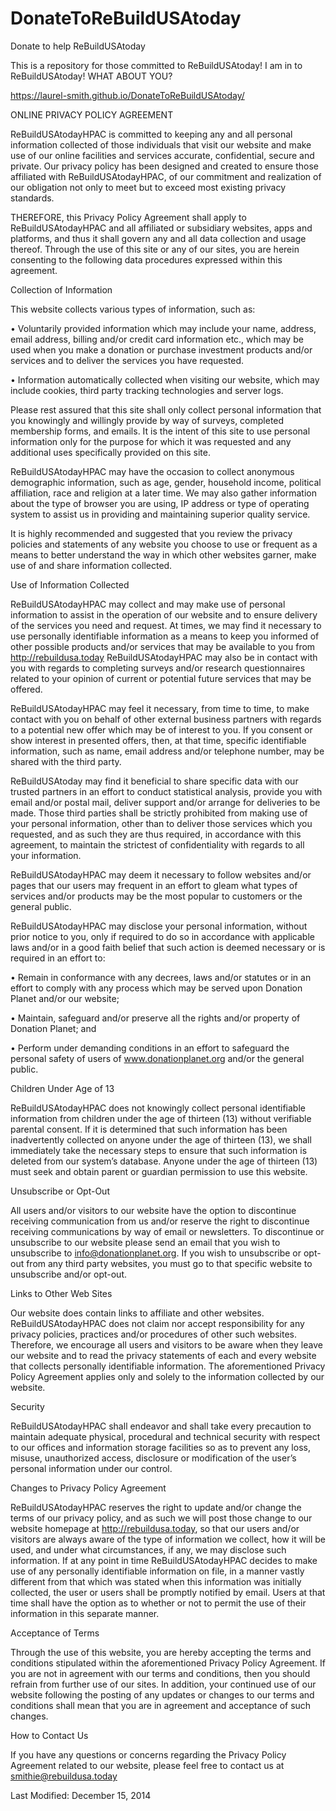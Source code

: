 # DonateToReBuildUSAtoday
Donate to help ReBuildUSAtoday

This is a repository for those committed to ReBuildUSAtoday!
I am in to ReBuildUSAtoday! WHAT ABOUT YOU?

 https://laurel-smith.github.io/DonateToReBuildUSAtoday/
 
ONLINE PRIVACY POLICY AGREEMENT

ReBuildUSAtodayHPAC is committed to keeping any and all personal information collected of those individuals that visit our website and make use of our online facilities and services accurate, confidential, secure and private. Our privacy policy has been designed and created to ensure those affiliated with ReBuildUSAtodayHPAC, of our commitment and realization of our obligation not only to meet but to exceed most existing privacy standards.

THEREFORE, this Privacy Policy Agreement shall apply to ReBuildUSAtodayHPAC and all affiliated or subsidiary websites, apps and platforms, and thus it shall govern any and all data collection and usage thereof. Through the use of this site or any of our sites, you are herein consenting to the following data procedures expressed within this agreement.

Collection of Information

This website collects various types of information, such as:

•      Voluntarily provided information which may include your name, address, email address, billing and/or credit card information etc., which may be used when you make a donation or purchase investment products and/or services and to deliver the services you have requested. 

•      Information automatically collected when visiting our website, which may include cookies, third party tracking technologies and server logs.

Please rest assured that this site shall only collect personal information that you knowingly and willingly provide by way of surveys, completed membership forms, and emails. It is the intent of this site to use personal information only for the purpose for which it was requested and any additional uses specifically provided on this site.

ReBuildUSAtodayHPAC may have the occasion to collect anonymous demographic information, such as age, gender, household income, political affiliation, race and religion at a later time. We may also gather information about the type of browser you are using, IP address or type of operating system to assist us in providing and maintaining superior quality service.

It is highly recommended and suggested that you review the privacy policies and statements of any website you choose to use or frequent as a means to better understand the way in which other websites garner, make use of and share information collected.

Use of Information Collected

ReBuildUSAtodayHPAC may collect and may make use of personal information to assist in the operation of our website and to ensure delivery of the services you need and request. At times, we may find it necessary to use personally identifiable information as a means to keep you informed of other possible products and/or services that may be available to you from http://rebuildusa.today ReBuildUSAtodayHPAC may also be in contact with you with regards to completing surveys and/or research questionnaires related to your opinion of current or potential future services that may be offered.

ReBuildUSAtodayHPAC may feel it necessary, from time to time, to make contact with you on behalf of other external business partners with regards to a potential new offer which may be of interest to you. If you consent or show interest in presented offers, then, at that time, specific identifiable information, such as name, email address and/or telephone number, may be shared with the third party.

ReBuildUSAtoday may find it beneficial to share specific data with our trusted partners in an effort to conduct statistical analysis, provide you with email and/or postal mail, deliver support and/or arrange for deliveries to be made. Those third parties shall be strictly prohibited from making use of your personal information, other than to deliver those services which you requested, and as such they are thus required, in accordance with this agreement, to maintain the strictest of confidentiality with regards to all your information.

ReBuildUSAtodayHPAC may deem it necessary to follow websites and/or pages that our users may frequent in an effort to gleam what types of services and/or products may be the most popular to customers or the general public.

ReBuildUSAtodayHPAC may disclose your personal information, without prior notice to you, only if required to do so in accordance with applicable laws and/or in a good faith belief that such action is deemed necessary or is required in an effort to:

•      Remain in conformance with any decrees, laws and/or statutes or in an effort to comply with any process which may be served upon Donation Planet and/or our website;

•      Maintain, safeguard and/or preserve all the rights and/or property of Donation Planet; and

•      Perform under demanding conditions in an effort to safeguard the personal safety of users of www.donationplanet.org and/or the general public.

Children Under Age of 13

ReBuildUSAtodayHPAC does not knowingly collect personal identifiable information from children under the age of thirteen (13) without verifiable parental consent. If it is determined that such information has been inadvertently collected on anyone under the age of thirteen (13), we shall immediately take the necessary steps to ensure that such information is deleted from our system’s database. Anyone under the age of thirteen (13) must seek and obtain parent or guardian permission to use this website.

Unsubscribe or Opt-Out

All users and/or visitors to our website have the option to discontinue receiving communication from us and/or reserve the right to discontinue receiving communications by way of email or newsletters. To discontinue or unsubscribe to our website please send an email that you wish to unsubscribe to info@donationplanet.org. If you wish to unsubscribe or opt-out from any third party websites, you must go to that specific website to unsubscribe and/or opt-out.

Links to Other Web Sites

Our website does contain links to affiliate and other websites. ReBuildUSAtodayHPAC does not claim nor accept responsibility for any privacy policies, practices and/or procedures of other such websites. Therefore, we encourage all users and visitors to be aware when they leave our website and to read the privacy statements of each and every website that collects personally identifiable information. The aforementioned Privacy Policy Agreement applies only and solely to the information collected by our website.

Security

ReBuildUSAtodayHPAC shall endeavor and shall take every precaution to maintain adequate physical, procedural and technical security with respect to our offices and information storage facilities so as to prevent any loss, misuse, unauthorized access, disclosure or modification of the user’s personal information under our control.

Changes to Privacy Policy Agreement

ReBuildUSAtodayHPAC reserves the right to update and/or change the terms of our privacy policy, and as such we will post those change to our website homepage at http://rebuildusa.today, so that our users and/or visitors are always aware of the type of information we collect, how it will be used, and under what circumstances, if any, we may disclose such information. If at any point in time ReBuildUSAtodayHPAC decides to make use of any personally identifiable information on file, in a manner vastly different from that which was stated when this information was initially collected, the user or users shall be promptly notified by email. Users at that time shall have the option as to whether or not to permit the use of their information in this separate manner.

Acceptance of Terms

Through the use of this website, you are hereby accepting the terms and conditions stipulated within the aforementioned Privacy Policy Agreement. If you are not in agreement with our terms and conditions, then you should refrain from further use of our sites. In addition, your continued use of our website following the posting of any updates or changes to our terms and conditions shall mean that you are in agreement and acceptance of such changes.

How to Contact Us

If you have any questions or concerns regarding the Privacy Policy Agreement related to our website, please feel free to contact us at smithie@rebuildusa.today

Last Modified: December 15, 2014
